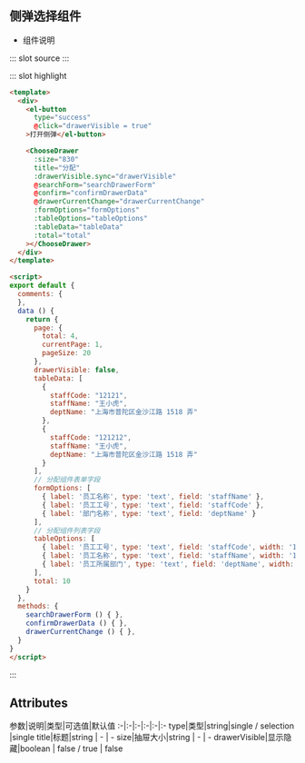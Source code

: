 ## 侧弹选择组件
* 组件说明

<demo-block>
::: slot source
<chooseDrawer-demo></chooseDrawer-demo>
:::

::: slot highlight
```html
<template>
  <div>
    <el-button
      type="success"
      @click="drawerVisible = true"
    >打开侧弹</el-button>

    <ChooseDrawer
      :size="830"
      title="分配"
      :drawerVisible.sync="drawerVisible"
      @searchForm="searchDrawerForm"
      @confirm="confirmDrawerData"
      @drawerCurrentChange="drawerCurrentChange"
      :formOptions="formOptions"
      :tableOptions="tableOptions"
      :tableData="tableData"
      :total="total"
    ></ChooseDrawer>
  </div>
</template>

<script>
export default {
  comments: {
  },
  data () {
    return {
      page: {
        total: 4,
        currentPage: 1,
        pageSize: 20
      },
      drawerVisible: false,
      tableData: [
        {
          staffCode: "12121",
          staffName: "王小虎",
          deptName: "上海市普陀区金沙江路 1518 弄"
        },
        {
          staffCode: "121212",
          staffName: "王小虎",
          deptName: "上海市普陀区金沙江路 1518 弄"
        }
      ],
      // 分配组件表单字段
      formOptions: [
        { label: '员工名称', type: 'text', field: 'staffName' },
        { label: '员工工号', type: 'text', field: 'staffCode' },
        { label: '部门名称', type: 'text', field: 'deptName' }
      ],
      // 分配组件列表字段
      tableOptions: [
        { label: '员工工号', type: 'text', field: 'staffCode', width: '150', isOnly: true },
        { label: '员工名称', type: 'text', field: 'staffName', width: '170' },
        { label: '员工所属部门', type: 'text', field: 'deptName', width: '200' }
      ],
      total: 10
    }
  },
  methods: {
    searchDrawerForm () { },
    confirmDrawerData () { },
    drawerCurrentChange () { },
  }
}
</script>
```
:::
</demo-block>

## Attributes
参数|说明|类型|可选值|默认值
:-|:-|:-|:-|:-|:-
type|类型|string|single / selection |single
title|标题|string | - | -
size|抽屉大小|string | - | -
drawerVisible|显示隐藏|boolean | false / true | false